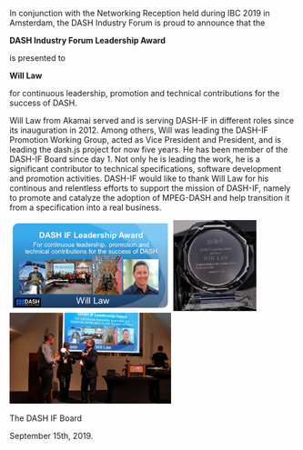 In conjunction with the Networking Reception held during IBC 2019 in Amsterdam, the DASH Industry Forum is proud to announce that the

**DASH Industry Forum Leadership Award**

is presented to 

**Will Law**

for continuous leadership, promotion and technical contributions for the success of DASH.

Will Law from Akamai served and is serving DASH-IF in different roles since its inauguration in 2012. Among others, Will was leading the DASH-IF Promotion Working Group, acted as Vice President and President, and is leading the dash.js project for now five years. He has been member of the DASH-IF Board since day 1. Not only he is leading the work, he is a significant contributor to technical specifications, software development and promotion activities. DASH-IF would like to thank Will Law for his continous and relentless efforts to support the mission of DASH-IF, namely to promote and catalyze the adoption of MPEG-DASH and help transition it from a specification into a real business.

<div class="member"><a href="https://raw.githubusercontent.com/Dash-Industry-Forum/Dash-Industry-Forum.github.io/hugo/static/img/2019-09-will-award-1.jpg" target="_blank" rel="noopener noreferrer"><img height="160px"  src="https://github.com/Dash-Industry-Forum/Dash-Industry-Forum.github.io/blob/hugo/static/img/2019-09-will-award-1.jpg" alt="" /></a>
<a href="https://raw.githubusercontent.com/Dash-Industry-Forum/Dash-Industry-Forum.github.io/hugo/static/img/2019-09-will-award-2.jpeg" target="_blank" rel="noopener noreferrer"><img height="160px"  src="https://github.com/Dash-Industry-Forum/Dash-Industry-Forum.github.io/blob/hugo/static/img/2019-09-will-award-2.jpeg" alt="" /></a>
<a href="https://raw.githubusercontent.com/Dash-Industry-Forum/Dash-Industry-Forum.github.io/hugo/static/img/2019-09-will-award-3.jpeg" target="_blank" rel="noopener noreferrer"><img height="160px"  src="https://github.com/Dash-Industry-Forum/Dash-Industry-Forum.github.io/blob/hugo/static/img/2019-09-will-award-3.jpeg" alt="" /></a></div>


The DASH IF Board

September 15th, 2019.
